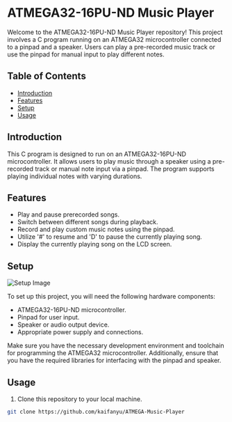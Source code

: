 # ATMEGA32-16PU-ND Music Player

Welcome to the ATMEGA32-16PU-ND Music Player repository! This project involves a C program running on an ATMEGA32 microcontroller connected to a pinpad and a speaker. Users can play a pre-recorded music track or use the pinpad for manual input to play different notes.

## Table of Contents
- [Introduction](#introduction)
- [Features](#features)
- [Setup](#setup)
- [Usage](#usage)

## Introduction

This C program is designed to run on an ATMEGA32-16PU-ND microcontroller. It allows users to play music through a speaker using a pre-recorded track or manual note input via a pinpad. The program supports playing individual notes with varying durations.

## Features

- Play and pause prerecorded songs.
- Switch between different songs during playback.
- Record and play custom music notes using the pinpad.
- Utilize '#' to resume and 'D' to pause the currently playing song.
- Display the currently playing song on the LCD screen.

## Setup

![Setup Image](https://cdn.discordapp.com/attachments/442574704126066690/1162143414712803459/2.jpg?ex=653add65&is=65286865&hm=044cdb04c78c6a65bfe5e6697e635a5801242a8ced777664469c265317fe9e97&)

To set up this project, you will need the following hardware components:

- ATMEGA32-16PU-ND microcontroller.
- Pinpad for user input.
- Speaker or audio output device.
- Appropriate power supply and connections.

Make sure you have the necessary development environment and toolchain for programming the ATMEGA32 microcontroller. Additionally, ensure that you have the required libraries for interfacing with the pinpad and speaker.

## Usage

1. Clone this repository to your local machine.

```bash
git clone https://github.com/kaifanyu/ATMEGA-Music-Player
